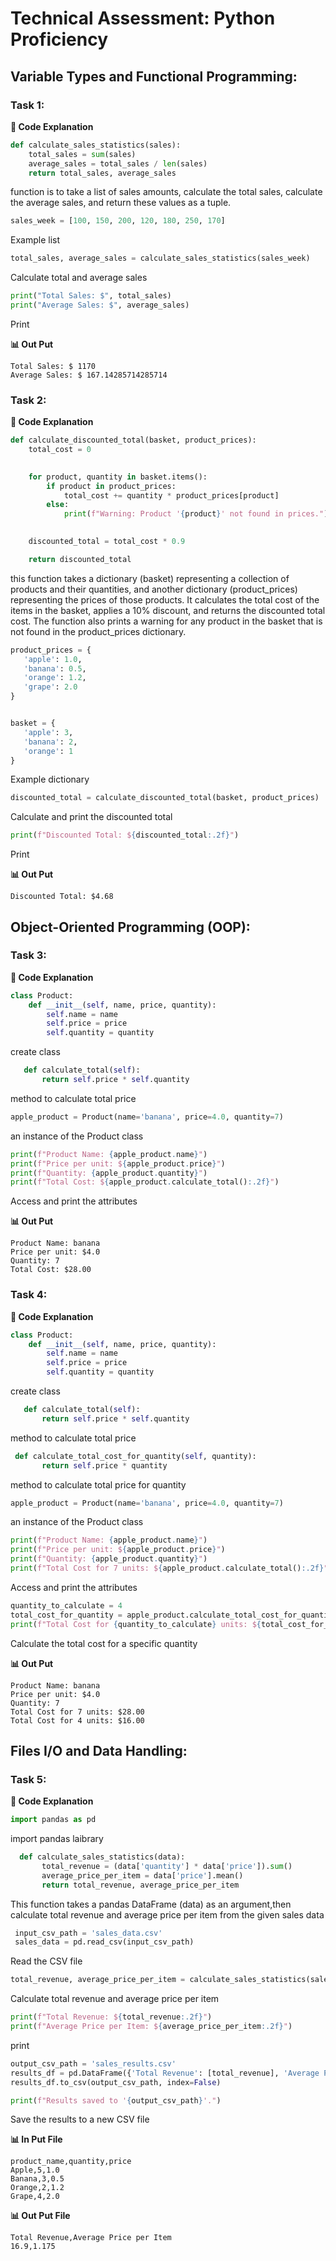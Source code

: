 #  Technical Assessment: Python Proficiency

## Variable Types and Functional Programming: 
### Task 1: 
 **📑 Code Explanation**
```python
def calculate_sales_statistics(sales):
    total_sales = sum(sales)
    average_sales = total_sales / len(sales)
    return total_sales, average_sales
```
 function is to take a list of sales amounts, calculate the total sales, calculate the average sales, and return these values as a tuple.

 ```python
sales_week = [100, 150, 200, 120, 180, 250, 170]
```
Example list

 ```python
total_sales, average_sales = calculate_sales_statistics(sales_week)
```
Calculate total and average sales


 ```python
print("Total Sales: $", total_sales)
print("Average Sales: $", average_sales)
```
Print

**📊 Out Put**
```
Total Sales: $ 1170
Average Sales: $ 167.14285714285714
```

### Task 2: 
 **📑 Code Explanation**
```python
def calculate_discounted_total(basket, product_prices):
    total_cost = 0

    
    for product, quantity in basket.items():
        if product in product_prices:
            total_cost += quantity * product_prices[product]
        else:
            print(f"Warning: Product '{product}' not found in prices.")

  
    discounted_total = total_cost * 0.9

    return discounted_total
```
this function takes a dictionary (basket) representing a collection of products and their quantities, and another dictionary (product_prices) representing the prices of those products. It calculates the total cost of the items in the basket, applies a 10% discount, and returns the discounted total cost. The function also prints a warning for any product in the basket that is not found in the product_prices dictionary.

 ```python
product_prices = {
    'apple': 1.0,
    'banana': 0.5,
    'orange': 1.2,
    'grape': 2.0
}


basket = {
    'apple': 3,
    'banana': 2,
    'orange': 1
}
```
Example dictionary

 ```python
discounted_total = calculate_discounted_total(basket, product_prices)
```
 Calculate and print the discounted total


 ```python
print(f"Discounted Total: ${discounted_total:.2f}")
```
Print

**📊 Out Put**
```
Discounted Total: $4.68

```

## Object-Oriented Programming (OOP): 
### Task 3: 
 **📑 Code Explanation**
```python
class Product:
    def __init__(self, name, price, quantity):
        self.name = name
        self.price = price
        self.quantity = quantity
```
create class

 ```python
    def calculate_total(self):
        return self.price * self.quantity
```
method to calculate total price

 ```python
apple_product = Product(name='banana', price=4.0, quantity=7)
```
an instance of the Product class


 ```python
print(f"Product Name: {apple_product.name}")
print(f"Price per unit: ${apple_product.price}")
print(f"Quantity: {apple_product.quantity}")
print(f"Total Cost: ${apple_product.calculate_total():.2f}")

```
Access and print the attributes

**📊 Out Put**
```
Product Name: banana
Price per unit: $4.0
Quantity: 7
Total Cost: $28.00

```
### Task 4: 
 **📑 Code Explanation**
```python
class Product:
    def __init__(self, name, price, quantity):
        self.name = name
        self.price = price
        self.quantity = quantity
```
create class

 ```python
    def calculate_total(self):
        return self.price * self.quantity
```
method to calculate total price

 ```python
  def calculate_total_cost_for_quantity(self, quantity):
        return self.price * quantity  
```
method to calculate total price for quantity

 ```python
apple_product = Product(name='banana', price=4.0, quantity=7)
```
an instance of the Product class


 ```python
print(f"Product Name: {apple_product.name}")
print(f"Price per unit: ${apple_product.price}")
print(f"Quantity: {apple_product.quantity}")
print(f"Total Cost for 7 units: ${apple_product.calculate_total():.2f}")

```
Access and print the attributes

 ```python
quantity_to_calculate = 4
total_cost_for_quantity = apple_product.calculate_total_cost_for_quantity(quantity_to_calculate)
print(f"Total Cost for {quantity_to_calculate} units: ${total_cost_for_quantity:.2f}")

```
Calculate the total cost for a specific quantity

**📊 Out Put**
```
Product Name: banana
Price per unit: $4.0
Quantity: 7
Total Cost for 7 units: $28.00
Total Cost for 4 units: $16.00

```
## Files I/O and Data Handling: 
### Task 5: 
 **📑 Code Explanation**
```python
import pandas as pd
```
import pandas laibrary 

 ```python
   def calculate_sales_statistics(data):
        total_revenue = (data['quantity'] * data['price']).sum()
        average_price_per_item = data['price'].mean()
        return total_revenue, average_price_per_item
```
This function takes a pandas DataFrame (data) as an argument,then calculate total revenue and average price per item from the given sales data

 ```python
  input_csv_path = 'sales_data.csv' 
  sales_data = pd.read_csv(input_csv_path) 
```
Read the CSV file

 ```python
total_revenue, average_price_per_item = calculate_sales_statistics(sales_data)
```
Calculate total revenue and average price per item


 ```python
print(f"Total Revenue: ${total_revenue:.2f}")
print(f"Average Price per Item: ${average_price_per_item:.2f}")

```
print 

 ```python
output_csv_path = 'sales_results.csv'  
results_df = pd.DataFrame({'Total Revenue': [total_revenue], 'Average Price per Item': [average_price_per_item]})
results_df.to_csv(output_csv_path, index=False)

print(f"Results saved to '{output_csv_path}'.")

```
Save the results to a new CSV file

**📊 In Put File**
```
product_name,quantity,price
Apple,5,1.0
Banana,3,0.5
Orange,2,1.2
Grape,4,2.0
```
**📊 Out Put File**
```
Total Revenue,Average Price per Item
16.9,1.175

```
